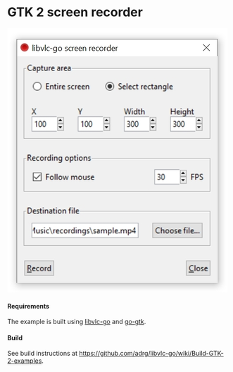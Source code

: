 GTK 2 screen recorder
=====================

![libvlc-go GTK 2 screen recorder example](https://raw.githubusercontent.com/adrg/adrg.github.io/master/assets/projects/libvlc-go/gtk2-screen-recorder-example/libvlc-gtk2-screen-recorder.jpg)

#### Requirements

The example is built using [libvlc-go](https://github.com/adrg/libvlc-go) and [go-gtk](https://github.com/mattn/go-gtk).

#### Build

See build instructions at https://github.com/adrg/libvlc-go/wiki/Build-GTK-2-examples.
